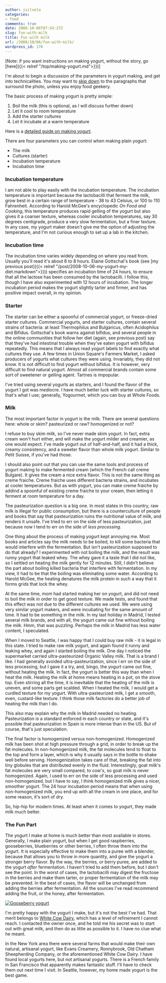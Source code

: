 ```yaml
---
author: jsilvela
categories:
- food
comments: true
date: 2008-10-06T07:54:27Z
slug: fun-with-milk
title: Fun with milk
url: /2008/10/06/fun-with-milk/
wordpress_id: 178
---
```


[Note: if you want instructions on making yogurt, without the story, go
[here]({{< relref "/top/making-yogurt.md">}})]

I'm about to begin a discussion of the parameters in yogurt making, and get into
technicalities. You may want to [skip down](#fun) to the paragraphs that
surround the photo, unless you enjoy food geekery.

The basic process of making yogurt is pretty simple:

1. Boil the milk (this is optional, as I will discuss further down)
1. Let it cool to room temperature
1. Add the starter cultures
1. Let it incubate at a warm temperature

Here is a [detailed guide on making yogurt](https://www.breakingtheviciouscycle.info/beginners_guide/yoghurt/yog_pict_guide.htm).

There are four parameters you can control when making plain yogurt:

* The milk
* Cultures (starter)
* Incubation temperature
* Incubation time

### Incubation temperature

I am not able to play easily with the incubation temperature. The incubation
temperature is important because the lactobacilli that ferment the milk, grow
best in a certain range of temperature - 38 to 43 Celsius, or 100 to 110
Fahrenheit. According to Harold McGee's encyclopedic _On Food and Cooking_, this
temperature produces rapid gelling of the yogurt but also gives it a coarser
texture, whereas cooler incubation temperatures, say 30 degrees centigrade,
produce a very slow fermentation, but a finer texture.
In any case, my yogurt maker doesn't give me the option of adjusting the
temperature, and I'm not curious enough to set up a lab in the kitchen.

### Incubation time

The incubation time varies widely depending on where you read from. Usually
you'll read it's about 6 to 8 hours. Elaine Gottschal's book (see
[my previous post]({{< relref "/post/2008-10-06-my-yogurt-my-diet.markdown">}}))
specifies an incubation time of 24 hours, to ensure that all the lactose has
been consumed by the lactobacilli. I follow this, though I have also
experimented with 12 hours of incubation. The longer incubation period makes the
yogurt slightly tarter and firmer, and has positive impact overall, in my
opinion.

### Starter

The starter can be either a spoonful of commercial yogurt, or freeze-dried
starter cultures. Commercial yogurts, and starter cultures, contain several
strains of bacteria: at least Thermophilus and Bulgaricus, often Acidophilus and
Bifidus. Gottschal's book warns against bifidus, and several people in the
online communities that follow her diet (again, see previous post) say that
they've had intestinal trouble when they've eaten yogurt with bifidus
repeatedly.
This means that I always read yogurt labels to find exactly what cultures they
use. A few times in Union Square's Farmers Market, I asked producers of yogurts
what cultures they were using. Invariably, they did not know. It is not
difficult to find yogurt without bifidus. It is however, very difficult to find
natural yogurt. Almost all commercial brands contain some sort of sweetener or
gelling agent. Tartnes is impopular.

I've tried using several yogurts as starters, and I found the flavor of the
yogurt I got was mediocre. I have much better luck with starter cultures, so
that's what I use; generally, Yogourmet, which you can buy at Whole Foods.

### Milk

The most important factor in yogurt is the milk. There are several questions
here: whole or skim? pasteurized or raw? homogenized or not?

I refuse to buy skim milk, so I've never made skim yogurt. In fact, extra cream
won't hurt either, and will make the yogurt milder and creamier, as one would
expect. I've made yogurt out of half-and-half, and it had a thick, creamy
consistency, and a sweeter flavor than whole milk yogurt. Similar to Petit
Suisse, if you've had those.

I should also point out that you can use the same tools and process of yogurt
making to make fermented cream (which the French call creme Bulgare). It gives
the cream a nice extra flavor. This is not the same thing as creme fraiche.
Creme fraiche uses different bacteria strains, and incubates at cooler
temperatures. But as with yogurt, you can make creme fraiche by addind a
spoonful of existing creme fraiche to your cream, then letting it ferment at
room temperature for a day.

The pasteurization question is a big one. In most states in this country, raw
milk is illegal for public consumption, but there is a counterculture of people
and books that say that pasteurization ruins the nutritional value of milk, and
renders it unsafe. I've tried to err on the side of less pasteurization, just
because now I tend to err on the side of _less processing_.

One thing about the process of making yogurt kept annoying me. Most books and
articles say the milk needs to be boiled, to kill some bacteria that would
interfere with the fermentation. But isn't pasteurization supposed to do that
already? I experimented with not boiling the milk, and the result was runny
yogurt that leaked whey. The whey gave it a taste that I did not like, so I
settled on heating the milk gently for 12 minutes. Still, I didn't believe the
part about boiling killed bacteria that interfere with fermentation. In my view,
it had to be that the boiling was eliminating some water. According to Harold
McGee, the heating denatures the milk protein in such a way that it forms grids
that lock the whey.

At the same time, mom had started making her on yogurt, and did not need to boil
the milk in order to get good texture. We made tests, and found that this effect
was not due to the different cultures we used. We were using very similar yogurt
makers, and were incubating for the same amount of time. It had to be something
in the milk. In my last holiday in Madrid, I tested several milk brands, and
with all, the yogurt came out fine without boiling the milk.
Hmm, that was puzzling. Perhaps the milk in Madrid has less water content, I
speculated.

When I moved to Seattle, I was happy that I could buy raw milk - it is legal in
this state. I tried to make raw milk yogurt, and again found it runny and
leaking whey, and again I started boiling the milk. One day I noticed the
supermarket carried ultra-pasteurized Organic Valley milk. That is a brand I
like. I had generally avoided ultra-pasteurization, since I err on the side of
less processing, but I gave it a try, and, bingo, the yogurt came out fine,
without heating the milk.
In fact, the yogurt is better this way than when I heat the milk. Heating the
milk at home means heating in a pot, on the stove top. Even stirring all the
time, it is inevitable that the heating of the milk is uneven, and some parts
get scalded. When I heated the milk, I would get a curdled texture for my
yogurt. With ultra-pasteurized milk, I get a smooth, even, custard-like texture.
I think those milk factories do a better job of heating the milk than I do.

This also may explain why the milk in Madrid needed no heating. Pasteurization
is a standard enforced in each country or state, and it's possible that
pasteurization in Spain is more intense than in the US. But of course, that's
just speculation.

The final factor is homogenized versus non-homogenized. Homogenized milk has
been shot at high pressure through a grid, in order to break up the fat
molecules. In non-homogenized milk, the fat molecules tend to float to the top
and form a layer, which is why it usually says in the bottle to shake well
before serving. Homogenization takes care of that, breaking the fat into tiny
globules that are distributed evenly in the fluid. Interestingly, goat milk's
fat molecules are very small compared, to cow's, so goat milk is never
homogenized.
Again, I used to err on the side of less processing and used non-homogenized,
but I have to say, I think homogenized milk gives a nicer, smoother yogurt. The
24 hour incubation period means that when using non-homogenized milk, you end up
with all the cream in one place, and for some reason, it's sort of dry.

So, hip-hip for modern times. At least when it comes to yogurt, they made milk
much better.

<div id="fun"></div>

### The Fun Part

The yogurt I make at home is much better than most available in stores.
Generally, I make plain yogurt, but when I get good raspberries, gooseberries,
blueberries or other berries, I often throw them into the yogurt. It is
especially effective to make them into a puree with a blender, because that
allows you to throw in more quantity, and give the yogurt a stronger berry
flavor. By the way, the berries, or berry puree, are added to the yogurt _after_
fermentation. I haven't tried to add them before, but I don't see the point. In
the worst of cases, the lactobacilli may digest the fructose in the berries and
make them tarter, or proper fermentation of the milk may be prevented. In the
best of cases, the flavor will be unchanged from adding the berries after
fermentation. All the sources I've read recommend adding the fruit, or the
honey, after fermentation.

[![Gooseberry yogurt](https://jsilvela.smugmug.com/photos/357476092_onseo-S.jpg)](https://jsilvela.smugmug.com/photos/357476092_onseo-XL.jpg)

I'm pretty happy with the yogurt I make, but it's not the best I've had. That
merit belongs to
[White Cow Dairy](https://www.whitecowdairy.com/wcd/White_Cow_Dairy.html), which
has a level of refinement I cannot reach. I contacted the owner once, and he
told me his secret was to start out with great milk, and then do as little as
possible to it. I have no clue what he meant.

In the New York area there were several farms that would make their own natural,
artisanal yogurt, like Evans Creamery, Ronnybrook,  Old Chatham Sheepherding
Company, or the aforementioned White Cow Dairy. I have found local yogurts here,
but not artisanal yogurts. There is a French family in San Francisco that
apparently makes fantastic stuff. I'll have to check them out next time I visit.
In Seattle, however, my home made yogurt is the best game.

